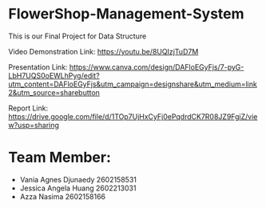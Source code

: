 # FlowerShop-Management-System
This is our Final Project for Data Structure 

Video Demonstration Link: 
https://youtu.be/8UQIzjTuD7M

Presentation Link: 
https://www.canva.com/design/DAFloEGyFjs/7-pyG-LbH7UQS0oEWLhPyg/edit?utm_content=DAFloEGyFjs&utm_campaign=designshare&utm_medium=link2&utm_source=sharebutton

Report Link: 
https://drive.google.com/file/d/1TOp7UjHxCyFj0ePqdrdCK7R08JZ9FgiZ/view?usp=sharing

# Team Member: 
- Vania Agnes Djunaedy 2602158531
- Jessica Angela Huang 2602213031
- Azza Nasima          2602158166
